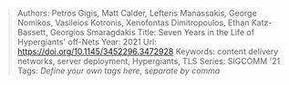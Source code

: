 > Authors: Petros Gigis, Matt Calder, Lefteris Manassakis, George Nomikos, Vasileios Kotronis, Xenofontas Dimitropoulos, Ethan Katz-Bassett, Georgios Smaragdakis
> Title: Seven Years in the Life of Hypergiants' off-Nets
> Year: 2021
> Url: https://doi.org/10.1145/3452296.3472928
> Keywords: content delivery networks, server deployment, Hypergiants, TLS
> Series: SIGCOMM '21
> Tags: *Define your own tags here, separate by comma*